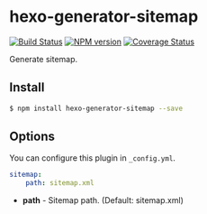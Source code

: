 # hexo-generator-sitemap

[![Build Status](https://travis-ci.org/hexojs/hexo-generator-sitemap.svg?branch=master)](https://travis-ci.org/hexojs/hexo-generator-sitemap)  [![NPM version](https://badge.fury.io/js/hexo-generator-sitemap.svg)](http://badge.fury.io/js/hexo-generator-sitemap) [![Coverage Status](https://img.shields.io/coveralls/hexojs/hexo-generator-sitemap.svg)](https://coveralls.io/r/hexojs/hexo-generator-sitemap?branch=master)

Generate sitemap.

## Install

``` bash
$ npm install hexo-generator-sitemap --save
```

## Options

You can configure this plugin in `_config.yml`.

``` yaml
sitemap:
    path: sitemap.xml
```

- **path** - Sitemap path. (Default: sitemap.xml)